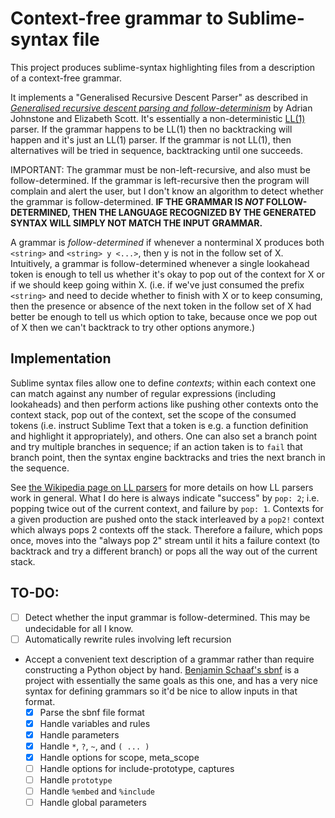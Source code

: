 # Context-free grammar to Sublime-syntax file

This project produces sublime-syntax highlighting files from a description of a context-free grammar.

It implements a "Generalised Recursive Descent Parser" as described in [_Generalised recursive descent parsing and follow-determinism_](https://link.springer.com/content/pdf/10.1007%2FBFb0026420.pdf) by Adrian Johnstone and Elizabeth Scott. It's essentially a non-deterministic [LL(1)](https://en.wikipedia.org/wiki/LL_parser) parser. If the grammar happens to be LL(1) then no backtracking will happen and it's just an LL(1) parser. If the grammar is not LL(1), then alternatives will be tried in sequence, backtracking until one succeeds.

IMPORTANT: The grammar must be non-left-recursive, and also must be follow-determined. If the grammar is left-recursive then the program will complain and alert the user, but I don't know an algorithm to detect whether the grammar is follow-determined. **IF THE GRAMMAR IS _NOT_ FOLLOW-DETERMINED, THEN THE LANGUAGE RECOGNIZED BY THE GENERATED SYNTAX WILL SIMPLY NOT MATCH THE INPUT GRAMMAR.**

A grammar is _follow-determined_ if whenever a nonterminal X produces both `<string>` and `<string> y <...>`, then y is not in the follow set of X. Intuitively, a grammar is follow-determined whenever a single lookahead token is enough to tell us whether it's okay to pop out of the context for X or if we should keep going within X. (i.e. if we've just consumed the prefix `<string>` and need to decide whether to finish with X or to keep consuming, then the presence or absence of the next token in the follow set of X had better be enough to tell us which option to take, because once we pop out of X then we can't backtrack to try other options anymore.)

## Implementation

Sublime syntax files allow one to define _contexts_; within each context one can match against any number of regular expressions (including lookaheads) and then perform actions like pushing other contexts onto the context stack, pop out of the context, set the scope of the consumed tokens (i.e. instruct Sublime Text that a token is e.g. a function definition and highlight it appropriately), and others. One can also set a branch point and try multiple branches in sequence; if an action taken is to `fail` that branch point, then the syntax engine backtracks and tries the next branch in the sequence.

See [the Wikipedia page on LL parsers](https://en.wikipedia.org/wiki/LL_parser) for more details on how LL parsers work in general. What I do here is always indicate "success" by `pop: 2`; i.e. popping twice out of the current context, and failure by `pop: 1`. Contexts for a given production are pushed onto the stack interleaved by a `pop2!` context which always pops 2 contexts off the stack. Therefore a failure, which pops once, moves into the "always pop 2" stream until it hits a failure context (to backtrack and try a different branch) or pops all the way out of the current stack.

## TO-DO:

- [ ] Detect whether the input grammar is follow-determined. This may be undecidable for all I know.
- [ ] Automatically rewrite rules involving left recursion
- Accept a convenient text description of a grammar rather than require constructing a Python object by hand. [Benjamin Schaaf's sbnf](https://github.com/BenjaminSchaaf/sbnf/) is a project with essentially the same goals as this one, and has a very nice syntax for defining grammars so it'd be nice to allow inputs in that format.
    - [x] Parse the sbnf file format
    - [x] Handle variables and rules
    - [x] Handle parameters
    - [x] Handle `*`, `?`, `~`, and `( ... )`
    - [x] Handle options for scope, meta_scope
    - [ ] Handle options for include-prototype, captures
    - [ ] Handle `prototype`
    - [ ] Handle `%embed` and `%include`
    - [ ] Handle global parameters
